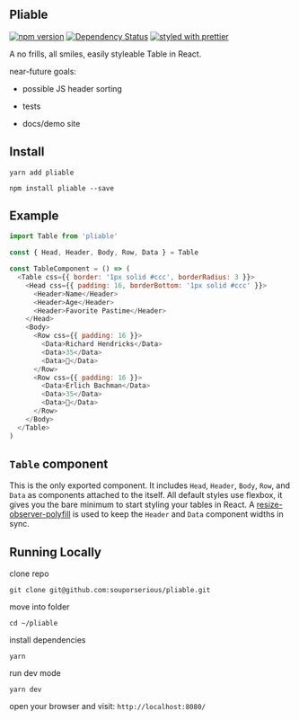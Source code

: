 ## Pliable

[![npm version](https://badge.fury.io/js/pliable.svg)](https://badge.fury.io/js/pliable)
[![Dependency Status](https://david-dm.org/souporserious/pliable.svg)](https://david-dm.org/souporserious/pliable)
[![styled with prettier](https://img.shields.io/badge/styled_with-prettier-ff69b4.svg)](https://github.com/prettier/prettier)

A no frills, all smiles, easily styleable Table in React.

near-future goals:

- possible JS header sorting

- tests

- docs/demo site

## Install

`yarn add pliable`

`npm install pliable --save`

## Example

```js
import Table from 'pliable'

const { Head, Header, Body, Row, Data } = Table

const TableComponent = () => (
  <Table css={{ border: '1px solid #ccc', borderRadius: 3 }}>
    <Head css={{ padding: 16, borderBottom: '1px solid #ccc' }}>
      <Header>Name</Header>
      <Header>Age</Header>
      <Header>Favorite Pastime</Header>
    </Head>
    <Body>
      <Row css={{ padding: 16 }}>
        <Data>Richard Hendricks</Data>
        <Data>35</Data>
        <Data>👾</Data>
      </Row>
      <Row css={{ padding: 16 }}>
        <Data>Erlich Bachman</Data>
        <Data>35</Data>
        <Data>🌳</Data>
      </Row>
    </Body>
  </Table>
)
```

## `Table` component

This is the only exported component. It includes `Head`, `Header`, `Body`, `Row`, and `Data` as components attached to the itself. All default styles use flexbox, it gives you the bare minimum to start styling your tables in React. A [resize-observer-polyfill](https://github.com/que-etc/resize-observer-polyfill) is used to keep the `Header` and `Data` component widths in sync.


## Running Locally

clone repo

`git clone git@github.com:souporserious/pliable.git`

move into folder

`cd ~/pliable`

install dependencies

`yarn`

run dev mode

`yarn dev`

open your browser and visit: `http://localhost:8080/`

